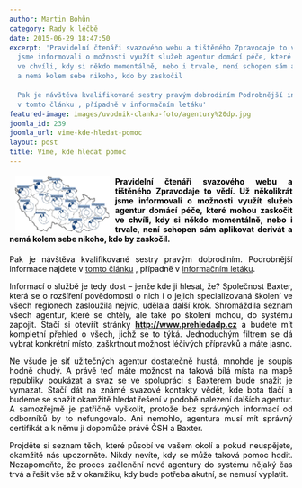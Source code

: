 ```yaml
---
author: Martin Bohůn
category: Rady k léčbě
date: 2015-06-29 18:47:50
excerpt: 'Pravidelní čtenáři svazového webu a tištěného Zpravodaje to vědí Už několikrát
  jsme informovali o možnosti využít služeb agentur domácí péče, které mohou zaskočit
  ve chvíli, kdy si někdo momentálně, nebo i trvale, není schopen sám aplikovat derivát
  a nemá kolem sebe nikoho, kdo by zaskočil

  Pak je návštěva kvalifikované sestry pravým dobrodiním Podrobnější informace najdete
  v tomto článku , případně v informačním letáku'
featured-image: images/uvodnik-clanku-foto/agentury%20dp.jpg
joomla_id: 239
joomla_url: vime-kde-hledat-pomoc
layout: post
title: Víme, kde hledat pomoc
---
```


<h4 style="text-align: justify;"><img src="images/uvodnik-clanku-foto/agentury%20dp.jpg" border="0" width="168" height="100" style="float: left; margin-left: 10px; margin-right: 10px;" /><span style="color: #000000;">Pravidelní čtenáři svazového webu a tištěného Zpravodaje to vědí. Už několikrát jsme informovali o možnosti využít služeb agentur domácí péče, které mohou zaskočit ve chvíli, kdy si někdo momentálně, nebo i trvale, není schopen sám aplikovat derivát a nemá kolem sebe nikoho, kdo by zaskočil.</span></h4>
<p style="text-align: justify;"><span style="color: #000000;">Pak je návštěva kvalifikované sestry pravým dobrodiním. Podrobnější informace najdete v <a href="http://www.hemofilici.cz/index.php/cs/doplnkove-informace/rady-lecba/160-co-je-domaci-zdravotni-pece" title="Co je domácí zdravotní péče">tomto článku</a> , případně v <a href="http://www.hemofilici.cz/images/dokumenty-pdf-doc/letak_domaci_pece.pdf" title="Informační leták domácí péče">informačním letáku</a>.</span></p>

<p style="text-align: justify;"><span style="color: #000000;">Informací o službě je tedy dost – jenže kde ji hlesat, že? Společnost Baxter, která se o rozšíření povědomosti o nich i o jejich specializovaná školení ve všech regionech zasloužila nejvíc, udělala další krok. Shromáždila seznam všech agentur, které se chtěly, ale také po školení mohou, do systému zapojit. Stačí si otevřít stránky</span> <strong><a href="http://www.prehledadp.cz/" title="Přehled ADP">http://www.prehledadp.cz</a></strong> <span style="color: #000000;">a budete mít kompletní přehled o všech, jichž se to týká. Jednoduchým filtrem se dá vybrat konkrétní místo, zaškrtnout možnost léčivých přípravků a máte jasno.</span></p>
<p style="text-align: justify;"><span style="color: #000000;">Ne všude je síť užitečných agentur dostatečně hustá, mnohde je soupis hodně chudý. A právě teď máte možnost na taková bílá místa na mapě republiky poukázat a svaz se ve spolupráci s Baxterem bude snažit je vymazat. Stačí dát na známé svazové kontakty vědět, kde bota tlačí a budeme se snažit okamžitě hledat řešení v podobě nalezení dalších agentur. A samozřejmě je patřičně vyškolit, protože bez správných informací od odborníků by to nefungovalo. Ani nemohlo, agentura musí mít správný certifikát a k němu jí dopomůže právě ČSH a Baxter.</span></p>
<p style="text-align: justify;"><span style="color: #000000;">Projděte si seznam těch, které působí ve vašem okolí a pokud neuspějete, okamžitě nás upozorněte. Nikdy nevíte, kdy se může taková pomoc hodit. Nezapomeňte, že proces začlenění nové agentury do systému nějaký čas trvá a řešit vše až v okamžiku, kdy bude potřeba akutní, se nemusí vyplatit.</span></p>